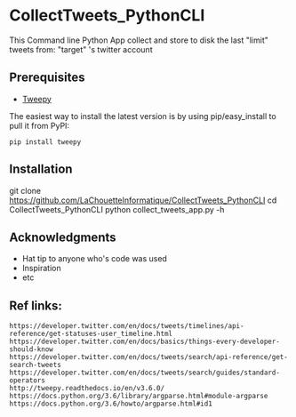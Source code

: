 CollectTweets_PythonCLI
======

This Command line Python App collect and store to disk the last "limit" tweets from: "target" 's twitter account

Prerequisites
------------
- [Tweepy](https://discord.gg/bJvqnhg)

The easiest way to install the latest version
is by using pip/easy_install to pull it from PyPI:

    pip install tweepy

Installation
------------

git clone https://github.com/LaChouetteInformatique/CollectTweets_PythonCLI
cd CollectTweets_PythonCLI
python collect_tweets_app.py -h


## Acknowledgments

* Hat tip to anyone who's code was used
* Inspiration
* etc

## Ref links:
    https://developer.twitter.com/en/docs/tweets/timelines/api-reference/get-statuses-user_timeline.html
    https://developer.twitter.com/en/docs/basics/things-every-developer-should-know
    https://developer.twitter.com/en/docs/tweets/search/api-reference/get-search-tweets
    https://developer.twitter.com/en/docs/tweets/search/guides/standard-operators
    http://tweepy.readthedocs.io/en/v3.6.0/
    https://docs.python.org/3.6/library/argparse.html#module-argparse
    https://docs.python.org/3.6/howto/argparse.html#id1